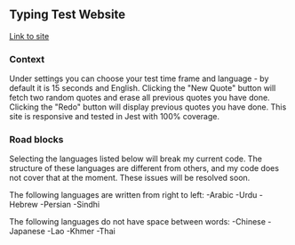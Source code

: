 ## Typing Test Website

[Link to site](https://peatype.herokuapp.com/)

### Context

Under settings you can choose your test time frame and language - by default it is 15 seconds and English. Clicking the "New Quote" button will fetch two random quotes and erase all previous quotes you have done. Clicking the "Redo" button will display previous quotes you have done. This site is responsive and tested in Jest with 100% coverage.

### Road blocks

Selecting the languages listed below will break my current code. The structure of these languages are different from others, and my code does not cover that at the moment. These issues will be resolved soon.

The following languages are written from right to left:
-Arabic
-Urdu
-Hebrew
-Persian
-Sindhi

The following languages do not have space between words:
-Chinese
-Japanese
-Lao
-Khmer
-Thai

